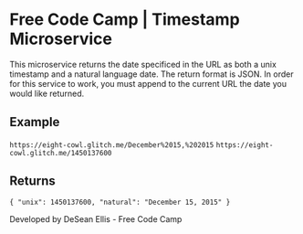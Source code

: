 Free Code Camp | Timestamp Microservice
=========================

This microservice returns the date specificed in the URL as both a unix timestamp and a natural language date. The return format is JSON. 
In order for this service to work, you must append to the current URL the date you would like returned.

Example
-------------
`https://eight-cowl.glitch.me/December%2015,%202015`
`https://eight-cowl.glitch.me/1450137600`

Returns
-------------

`{ "unix": 1450137600, "natural": "December 15, 2015" }`

Developed by DeSean Ellis - Free Code Camp
